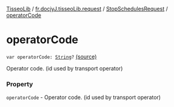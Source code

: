 [TisseoLib](../../index.md) / [fr.docjyJ.tisseoLib.request](../index.md) / [StopSchedulesRequest](index.md) / [operatorCode](./operator-code.md)

# operatorCode

`var operatorCode: `[`String`](https://kotlinlang.org/api/latest/jvm/stdlib/kotlin/-string/index.html)`?` [(source)](https://github.com/docjyJ/TisseoLib/tree/master/src/main/kotlin/fr/docjyJ/tisseoLib/request/StopSchedulesRequest.kt#L29)

Operator code. (id used by transport operator)

### Property

`operatorCode` - Operator code. (id used by transport operator)